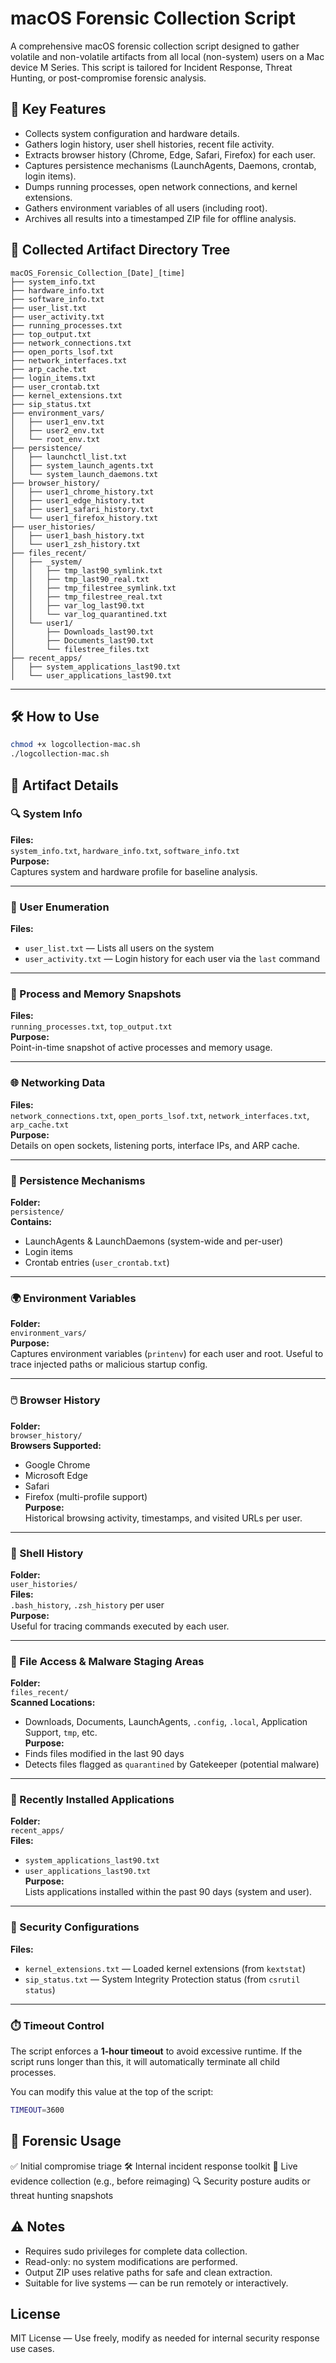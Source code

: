# macOS Forensic Collection Script

A comprehensive macOS forensic collection script designed to gather volatile and non-volatile artifacts from all local (non-system) users on a Mac device M Series. This script is tailored for Incident Response, Threat Hunting, or post-compromise forensic analysis.

## 🚨 Key Features

- Collects system configuration and hardware details.
- Gathers login history, user shell histories, recent file activity.
- Extracts browser history (Chrome, Edge, Safari, Firefox) for each user.
- Captures persistence mechanisms (LaunchAgents, Daemons, crontab, login items).
- Dumps running processes, open network connections, and kernel extensions.
- Gathers environment variables of all users (including root).
- Archives all results into a timestamped ZIP file for offline analysis.


## 📂 Collected Artifact Directory Tree
```text
macOS_Forensic_Collection_[Date]_[time]
├── system_info.txt
├── hardware_info.txt
├── software_info.txt
├── user_list.txt
├── user_activity.txt
├── running_processes.txt
├── top_output.txt
├── network_connections.txt
├── open_ports_lsof.txt
├── network_interfaces.txt
├── arp_cache.txt
├── login_items.txt
├── user_crontab.txt
├── kernel_extensions.txt
├── sip_status.txt
├── environment_vars/
│   ├── user1_env.txt
│   ├── user2_env.txt
│   └── root_env.txt
├── persistence/
│   ├── launchctl_list.txt
│   ├── system_launch_agents.txt
│   └── system_launch_daemons.txt
├── browser_history/
│   ├── user1_chrome_history.txt
│   ├── user1_edge_history.txt
│   ├── user1_safari_history.txt
│   └── user1_firefox_history.txt
├── user_histories/
│   ├── user1_bash_history.txt
│   └── user1_zsh_history.txt
├── files_recent/
│   ├── _system/
│   │   ├── tmp_last90_symlink.txt
│   │   ├── tmp_last90_real.txt
│   │   ├── tmp_filestree_symlink.txt
│   │   ├── tmp_filestree_real.txt
│   │   ├── var_log_last90.txt
│   │   └── var_log_quarantined.txt
│   └── user1/
│       ├── Downloads_last90.txt
│       ├── Documents_last90.txt
│       └── filestree_files.txt
├── recent_apps/
│   ├── system_applications_last90.txt
│   └── user_applications_last90.txt
```

---

## 🛠️ How to Use

```bash
chmod +x logcollection-mac.sh
./logcollection-mac.sh
```

## 📁 Artifact Details

### 🔍 System Info
**Files:**  
`system_info.txt`, `hardware_info.txt`, `software_info.txt`  
**Purpose:**  
Captures system and hardware profile for baseline analysis.

---

### 👤 User Enumeration
**Files:**  
- `user_list.txt` — Lists all users on the system  
- `user_activity.txt` — Login history for each user via the `last` command

---

### 🧠 Process and Memory Snapshots
**Files:**  
`running_processes.txt`, `top_output.txt`  
**Purpose:**  
Point-in-time snapshot of active processes and memory usage.

---

### 🌐 Networking Data
**Files:**  
`network_connections.txt`, `open_ports_lsof.txt`, `network_interfaces.txt`, `arp_cache.txt`  
**Purpose:**  
Details on open sockets, listening ports, interface IPs, and ARP cache.

---

### 📎 Persistence Mechanisms
**Folder:**  
`persistence/`  
**Contains:**  
- LaunchAgents & LaunchDaemons (system-wide and per-user)  
- Login items  
- Crontab entries (`user_crontab.txt`)

---

### 🌍 Environment Variables
**Folder:**  
`environment_vars/`  
**Purpose:**  
Captures environment variables (`printenv`) for each user and root. Useful to trace injected paths or malicious startup config.

---

### 🖱️ Browser History
**Folder:**  
`browser_history/`  
**Browsers Supported:**  
- Google Chrome  
- Microsoft Edge  
- Safari  
- Firefox (multi-profile support)  
**Purpose:**  
Historical browsing activity, timestamps, and visited URLs per user.

---

### 📜 Shell History
**Folder:**  
`user_histories/`  
**Files:**  
`.bash_history`, `.zsh_history` per user  
**Purpose:**  
Useful for tracing commands executed by each user.

---

### 📁 File Access & Malware Staging Areas
**Folder:**  
`files_recent/`  
**Scanned Locations:**  
- Downloads, Documents, LaunchAgents, `.config`, `.local`, Application Support, `tmp`, etc.  
**Purpose:**  
- Finds files modified in the last 90 days  
- Detects files flagged as `quarantined` by Gatekeeper (potential malware)

---

### 🧩 Recently Installed Applications
**Folder:**  
`recent_apps/`  
**Files:**  
- `system_applications_last90.txt`  
- `user_applications_last90.txt`  
**Purpose:**  
Lists applications installed within the past 90 days (system and user).

---

### 🔐 Security Configurations
**Files:**  
- `kernel_extensions.txt` — Loaded kernel extensions (from `kextstat`)  
- `sip_status.txt` — System Integrity Protection status (from `csrutil status`)

---

### ⏱️ Timeout Control
The script enforces a **1-hour timeout** to avoid excessive runtime. If the script runs longer than this, it will automatically terminate all child processes.

You can modify this value at the top of the script:

```bash
TIMEOUT=3600
```

## 🧪 Forensic Usage
✅ Initial compromise triage
🛠️ Internal incident response toolkit
🧾 Live evidence collection (e.g., before reimaging)
🔍 Security posture audits or threat hunting snapshots

## ⚠️ Notes
* Requires sudo privileges for complete data collection.
* Read-only: no system modifications are performed.
* Output ZIP uses relative paths for safe and clean extraction.
* Suitable for live systems — can be run remotely or interactively.

## License
MIT License — Use freely, modify as needed for internal security response use cases.
